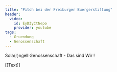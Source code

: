 ```yaml
---
title: "Pitch bei der Freiburger Buergerstiftung"
header:
  video:
    id: EyD3yCtNepo
    provider: youtube
tags:
  - Gruendung
  - Genossenschaft
---
```


Sola(r)ngell Genossenschaft - Das sind Wir !

[[Text]]